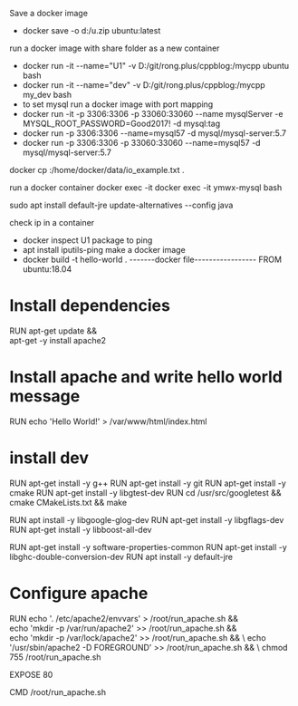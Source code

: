 Save a docker image
 - docker save -o d:/u.zip ubuntu:latest

run a docker image with share folder as a new container
 - docker run -it --name="U1"  -v D:/git/rong.plus/cppblog:/mycpp ubuntu bash
 - docker run -it --name="dev" -v D:/git/rong.plus/cppblog:/mycpp my_dev bash
 - to set mysql
 run a docker image with port mapping
  - docker run -it -p 3306:3306 -p 33060:33060 --name mysqlServer -e MYSQL_ROOT_PASSWORD=Good2017! -d mysql:tag
  - docker run -p 3306:3306 --name=mysql57 -d mysql/mysql-server:5.7
  - docker run -p 3306:3306 -p 33060:33060 --name=mysql57 -d mysql/mysql-server:5.7

docker cp <CONTAINER ID>:/home/docker/data/io_example.txt .

run a docker container
    docker exec -it
     docker exec -it ymwx-mysql bash


sudo apt install default-jre
 update-alternatives --config java

check ip in a container
 -  docker inspect U1
package to ping
 - apt install iputils-ping
make a docker image
 - docker build -t hello-world .
-------docker file-----------------
FROM ubuntu:18.04

# Install dependencies
RUN apt-get update && \
 apt-get -y install apache2

# Install apache and write hello world message
RUN echo 'Hello World!' > /var/www/html/index.html

# install dev
RUN apt-get install -y g++
RUN apt-get install -y git
RUN apt-get install -y cmake
RUN apt-get install -y libgtest-dev
RUN cd /usr/src/googletest && cmake CMakeLists.txt && make 

RUN apt install -y libgoogle-glog-dev
RUN apt-get install -y libgflags-dev
RUN apt-get install -y libboost-all-dev

RUN apt-get install -y software-properties-common
RUN apt-get install -y libghc-double-conversion-dev
RUN apt install -y default-jre
# Configure apache
RUN echo '. /etc/apache2/envvars' > /root/run_apache.sh && \
 echo 'mkdir -p /var/run/apache2' >> /root/run_apache.sh && \
 echo 'mkdir -p /var/lock/apache2' >> /root/run_apache.sh && \ 
 echo '/usr/sbin/apache2 -D FOREGROUND' >> /root/run_apache.sh && \ 
 chmod 755 /root/run_apache.sh

EXPOSE 80

CMD /root/run_apache.sh